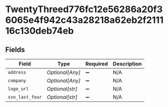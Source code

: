 # TwentyThreed776fc12e56286a20f36065e4f942c43a28218a62eb2f211116c130deb74eb


## Fields

| Field              | Type               | Required           | Description        |
| ------------------ | ------------------ | ------------------ | ------------------ |
| `address`          | *Optional[Any]*    | :heavy_minus_sign: | N/A                |
| `company`          | *Optional[Any]*    | :heavy_minus_sign: | N/A                |
| `logo_url`         | *Optional[str]*    | :heavy_minus_sign: | N/A                |
| `ssn_last_four`    | *Optional[str]*    | :heavy_minus_sign: | N/A                |
